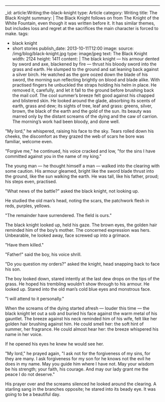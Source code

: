 ---
_id: article:Writing:the-black-knight
type: Article
category: Writing
title: The Black Knight
summary: |
  The Black Knight follows on from The Knight of the White Fountain, even though it was written before it. It has similar themes, but includes loss and regret at the sacrifices the main character is forced to make.
tags:
  - black knight
  - short stories
publish_date: 2013-10-11T12:00
image:
  source: /img/blog/black-knight.jpg
  type: image/jpeg
  text: The Black Knight
  width: 2124
  height: 1411
content: |
  The black knight — his armour dented by sword and axe, blackened by fire — thrust his bloody sword into the grass and earth. He slumped to the ground and sat leaning back against a silver birch. He watched as the gore oozed down the blade of his sword, the morning sun reflecting brightly on blood and blade alike. With practised fingers he unbuckled the straps holding his helm in place. He removed it, carefully, and let it fall to the ground before brushing back the mail coif. The cool summer’s breeze felt good against his chapped and blistered skin. He looked around the glade, absorbing its scents of earth, grass and dew; its sights of tree, leaf and grass: greens, silver, brown, the black of the earth and the gold of the sun. Its beauty was marred only by the distant screams of the dying and the caw of carrion. The morning’s work had been bloody, and done well.

  "My lord," he whispered, raising his face to the sky. Tears rolled down his cheeks, the discomfort as they grazed the web of scars he bore was familiar, welcome even.

  "Forgive me," he continued, his voice cracked and low, "for the sins I have committed against you in the name of my king."

  The young man — he thought himself a man — walked into the clearing with some caution. His armour gleamed, bright like the sword blade thrust into the ground, like the sun walking the earth. He was tall, like his father, proud; his steps even, practised.

  "What news of the battle?" asked the black knight, not looking up.

  He studied the old man’s head, noting the scars, the patchwork flesh in reds, purples, yellows.

  "The remainder have surrendered. The field is ours."

  The black knight looked up, held his gaze. The brown eyes, the golden hair reminded him of the boy’s mother. The concerned expression was hers. Unbearable, he looked away, face screwed up into a grimace.

  "Have them killed."

  "Father!" said the boy, his voice shrill.

  "Do you question my orders?" asked the knight, head snapping back to face his son.

  The boy looked down, stared intently at the last dew drops on the tips of the grass. He hoped his trembling wouldn’t show through to his armour. He looked up. Stared into the old man’s cold blue eyes and monstrous face.

  "I will attend to it personally."

  When the screams of the dying started afresh — louder this time — the black knight let out a sob and buried his face against the warm metal of his gauntlet. The breeze against his neck reminded him of his wife, felt like her golden hair brushing against him. He could smell her: the soft hint of summer, her fragrance. He could almost hear her: the breeze whispered his name in her voice.

  If he opened his eyes he knew he would see her.

  "My lord," he prayed again, "I ask not for the forgiveness of my sins, for they are many. I ask forgiveness for my son for he knows not the evil he does in my name. May you guide him where I have not. May your wisdom be his strength; your faith, his courage. And may our lady grant me the peace I do not deserve."

  His prayer over and the screams silenced he looked around the clearing. A starling sang in the branches opposite; he stared into its beady eye. It was going to be a beautiful day.
